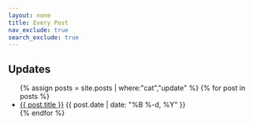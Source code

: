 ```yaml
---
layout: none
title: Every Post
nav_exclude: true
search_exclude: true
---
```


<div id="full">
<iframe hidden name="htmz_inner" onload="setTimeout(() => {
function getChildren(body) {
    let children = body.getElementsByClassName('main')[0]?.getElementsByClassName('main-content-wrap')[0]?.childNodes;
    if (children) {
        return children;
    }
    return body.childNodes;
}
document
    .querySelector(contentWindow.location.hash || null)
    ?.replaceWith(...getChildren(contentDocument.body));
})"></iframe>
<h2>Updates</h2>
<ul class="posts" id="full">
    {% assign posts = site.posts | where:"cat","update" %}
    {% for post in posts %}
        <li class="posts">
            <a href="{{ post.url }}#inline-{{ post.ref }}" target=htmz_inner>{{ post.title }}</a>
            <time class="publish-date" datetime="{{ post.date | date: '%F' }}">{{ post.date | date: "%B %-d, %Y" }}</time>
            <div id="inline-{{ post.ref }}"></div>
        </li>
    {% endfor %}
</ul>
</div>
